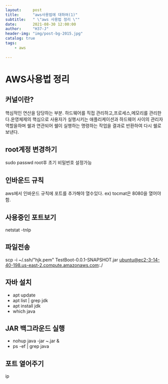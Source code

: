 ```yaml
---
layout:     post
title:      "aws사용법에 대하여(1)"
subtitle:   " \"aws 사용법 정리 \""
date:       2021-08-30 12:00:00
author:     "H37-J"
header-img: "img/post-bg-2015.jpg"
catalog: true
tags:
    - aws
    
---
```


# AWS사용법 정리

## 커널이란?
핵심적인 연산을 담당하는 부분. 하드웨어를 직접 관리하고,프로세스,메모리를 관리한다.운영체제의 핵심으로 사용자가 실행시키는 애플리케이션과 하드웨어 사이의 관리자 역할을하며 쉘과 연관되어 쉘이 실행하는 명령하는 작업을 결과로 반환하여 다시 쉘로 보낸다.

## root계정 변경하기
sudo passwd root후 초기 비밀번호 설정가능

## 인바운드 규칙
aws에서 인바운드 규칙에 포트를 추가해야 열수있다.
ex) tocmat은 8080을 열어야 함.

## 사용중인 포트보기
netstat -tnlp

## 파일전송
scp -i ~/.ssh/"hjk.pem" TestBoot-0.0.1-SNAPSHOT.jar  ubuntu@ec2-3-14-40-198.us-east-2.compute.amazonaws.com:./

## 자바 설치
* apt update 
* apt list | grep jdk
* apt install jdk
* which java

## JAR 백그라운드 실행
* nohup java -jar ~.jar &
* ps -ef | grep java

## 포트 열어주기
ip
